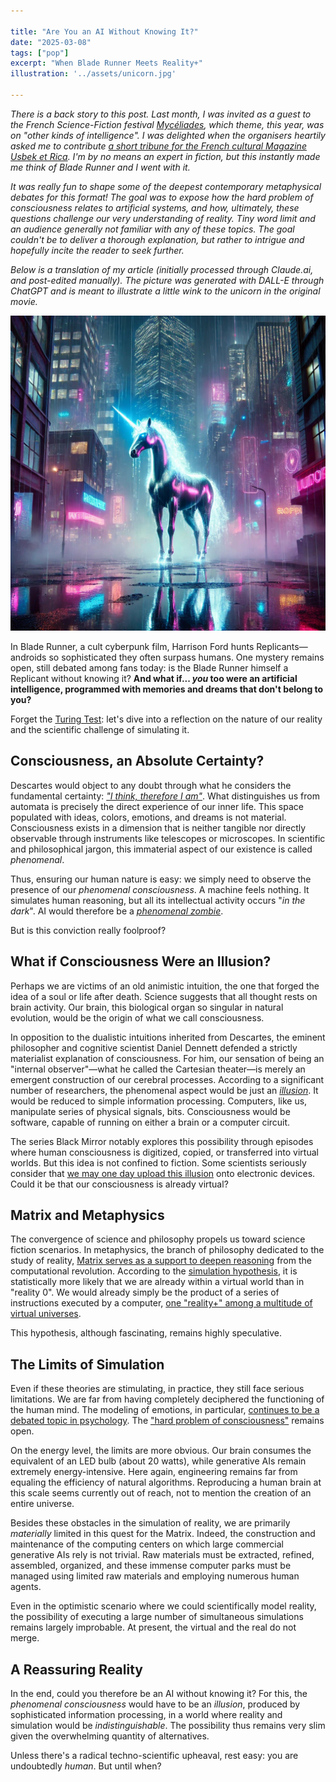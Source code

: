 ```yaml
---

title: "Are You an AI Without Knowing It?"
date: "2025-03-08"
tags: ["pop"]
excerpt: "When Blade Runner Meets Reality+"
illustration: '../assets/unicorn.jpg'

---
```


*There is a back story to this post. Last month, I was invited as a guest to the French Science-Fiction festival [Mycéliades](https://myceliades.com/), which theme, this year, was on "other kinds of intelligence". I was delighted when the organisers heartily asked me to contribute [a short tribune for the French cultural Magazine Usbek et Rica](https://usbeketrica.com/fr/article/etes-vous-une-ia-sans-le-savoir). I'm by no means an expert in fiction, but this instantly made me think of Blade Runner and I went with it.* 

*It was really fun to shape some of the deepest contemporary metaphysical debates for this format! The goal was to expose how the hard problem of consciousness relates to artificial systems, and how, ultimately, these questions challenge our very understanding of reality. Tiny word limit and an audience generally not familiar with any of these topics. The goal couldn't be to deliver a thorough explanation, but rather to intrigue and hopefully incite the reader to seek further.*

*Below is a translation of my article (initially processed through Claude.ai, and post-edited manually). The picture was generated with DALL-E through ChatGPT and is meant to illustrate a little wink to the unicorn in the original movie.*


![Illustration for "Are You an AI Without Knowing It?"](../assets/unicorn.jpg)

In Blade Runner, a cult cyberpunk film, Harrison Ford hunts Replicants— androids so sophisticated they often surpass humans. One mystery remains open, still debated among fans today: is the Blade Runner himself a Replicant without knowing it? **And what if... *you* too were an artificial intelligence, programmed with memories and dreams that don't belong to you?**



Forget the [Turing Test](https://en.wikipedia.org/wiki/Turing_test): let's dive into a reflection on the nature of our reality and the scientific challenge of simulating it.

## Consciousness, an Absolute Certainty?

Descartes would object to any doubt through what he considers the fundamental certainty: [*"I think, therefore I am"*](https://en.wikipedia.org/wiki/Cogito,_ergo_sum). What distinguishes us from automata is precisely the direct experience of our inner life. This space populated with ideas, colors, emotions, and dreams is not material. Consciousness exists in a dimension that is neither tangible nor directly observable through instruments like telescopes or microscopes. In scientific and philosophical jargon, this immaterial aspect of our existence is called *phenomenal*.

Thus, ensuring our human nature is easy: we simply need to observe the presence of our *phenomenal consciousness*. A machine feels nothing. It simulates human reasoning, but all its intellectual activity occurs "*in the dark*". AI would therefore be a [*phenomenal zombie*](https://en.wikipedia.org/wiki/Philosophical_zombie).

But is this conviction really foolproof?

## What if Consciousness Were an Illusion?

Perhaps we are victims of an old animistic intuition, the one that forged the idea of a soul or life after death. Science suggests that all thought rests on brain activity. Our brain, this biological organ so singular in natural evolution, would be the origin of what we call consciousness.

In opposition to the dualistic intuitions inherited from Descartes, the eminent philosopher and cognitive scientist Daniel Dennett defended a strictly materialist explanation of consciousness. For him, our sensation of being an "internal observer"—what he called the Cartesian theater—is merely an emergent construction of our cerebral processes. According to a significant number of researchers, the phenomenal aspect would be just an [*illusion*](https://en.wikipedia.org/wiki/Eliminative_materialism#Illusionism). It would be reduced to simple information processing. Computers, like us, manipulate series of physical signals, bits. Consciousness would be software, capable of running on either a brain or a computer circuit.

The series Black Mirror notably explores this possibility through episodes where human consciousness is digitized, copied, or transferred into virtual worlds. But this idea is not confined to fiction. Some scientists seriously consider that [we may one day upload this illusion](https://www.ted.com/talks/masataka_watanabe_mind_uploading_in_20_years_eng_subtitles_recommended) onto electronic devices. Could it be that our consciousness is already virtual?

## Matrix and Metaphysics

The convergence of science and philosophy propels us toward science fiction scenarios. In metaphysics, the branch of philosophy dedicated to the study of reality, [Matrix serves as a support to deepen reasoning](https://www.consc.net/papers/matrix.pdf) from the computational revolution. According to the [simulation hypothesis](https://en.wikipedia.org/wiki/Simulation_hypothesis), it is statistically more likely that we are already within a virtual world than in "reality 0". We would already simply be the product of a series of instructions executed by a computer, [one "reality+" among a multitude of virtual universes](https://consc.net/reality/).

This hypothesis, although fascinating, remains highly speculative.

## The Limits of Simulation

Even if these theories are stimulating, in practice, they still face serious limitations. We are far from having completely deciphered the functioning of the human mind. The modeling of emotions, in particular, [continues to be a debated topic in psychology](https://pmc.ncbi.nlm.nih.gov/articles/PMC7749626/). The ["hard problem of consciousness"](https://en.wikipedia.org/wiki/Hard_problem_of_consciousness) remains open.

On the energy level, the limits are more obvious. Our brain consumes the equivalent of an LED bulb (about 20 watts), while generative AIs remain extremely energy-intensive. Here again, engineering remains far from equaling the efficiency of natural algorithms. Reproducing a human brain at this scale seems currently out of reach, not to mention the creation of an entire universe.

Besides these obstacles in the simulation of reality, we are primarily *materially* limited in this quest for the Matrix. Indeed, the construction and maintenance of the computing centers on which large commercial generative AIs rely is not trivial. Raw materials must be extracted, refined, assembled, organized, and these immense computer parks must be managed using limited raw materials and employing numerous human agents.

Even in the optimistic scenario where we could scientifically model reality, the possibility of executing a large number of simultaneous simulations remains largely improbable. At present, the virtual and the real do not merge.

## A Reassuring Reality

In the end, could you therefore be an AI without knowing it? For this, the *phenomenal consciousness* would have to be an *illusion*, produced by sophisticated information processing, in a world where reality and simulation would be *indistinguishable*. The possibility thus remains very slim given the overwhelming quantity of alternatives.

Unless there's a radical techno-scientific upheaval, rest easy: you are undoubtedly *human*. But until when?